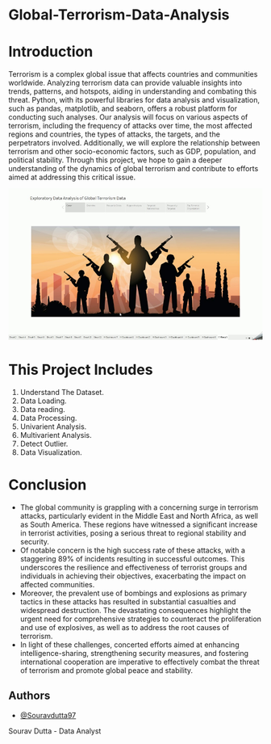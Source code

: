 # Global-Terrorism-Data-Analysis

# Introduction 
Terrorism is a complex global issue that affects countries and communities worldwide. Analyzing terrorism data can provide valuable insights into trends, patterns, and hotspots, aiding in understanding and combating this threat. Python, with its powerful libraries for data analysis and visualization, such as pandas, matplotlib, and seaborn, offers a robust platform for conducting such analyses.
  Our analysis will focus on various aspects of terrorism, including the frequency of attacks over time, the most affected regions and countries, the types of attacks, the targets, and the perpetrators involved. Additionally, we will explore the relationship between terrorism and other socio-economic factors, such as GDP, population, and political stability.
  Through this project, we hope to gain a deeper understanding of the dynamics of global terrorism and contribute to efforts aimed at addressing this critical issue.

  <p align="center">
  <img width="600" height="300" src="maxresdefault.jpg">
</p>

# This Project Includes
1. Understand The Dataset.
2. Data Loading.
3. Data reading.
4. Data Processing.
5. Univarient Analysis.
6. Multivarient Analysis.
7. Detect Outlier.
8. Data Visualization.


# Conclusion
* The global community is grappling with a concerning surge in terrorism attacks, particularly evident in the Middle East and North Africa, as well as South America. These regions have witnessed a significant increase in terrorist activities, posing a serious threat to regional stability and security.
* Of notable concern is the high success rate of these attacks, with a staggering 89% of incidents resulting in successful outcomes. This underscores the resilience and effectiveness of terrorist groups and individuals in achieving their objectives, exacerbating the impact on affected communities.
* Moreover, the prevalent use of bombings and explosions as primary tactics in these attacks has resulted in substantial casualties and widespread destruction. The devastating consequences highlight the urgent need for comprehensive strategies to counteract the proliferation and use of explosives, as well as to address the root causes of terrorism.
* In light of these challenges, concerted efforts aimed at enhancing intelligence-sharing, strengthening security measures, and fostering international cooperation are imperative to effectively combat the threat of terrorism and promote global peace and stability.

## Authors

- [@Souravdutta97](https://github.com/Souravdutta97)

Sourav Dutta - Data Analyst
